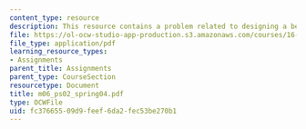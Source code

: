 ```yaml
---
content_type: resource
description: This resource contains a problem related to designing a beam-like structure.
file: https://ol-ocw-studio-app-production.s3.amazonaws.com/courses/16-01-unified-engineering-i-ii-iii-iv-fall-2005-spring-2006/fc37665509d9feef6da2fec53be270b1_m06_ps02_spring04.pdf
file_type: application/pdf
learning_resource_types:
- Assignments
parent_title: Assignments
parent_type: CourseSection
resourcetype: Document
title: m06_ps02_spring04.pdf
type: OCWFile
uid: fc376655-09d9-feef-6da2-fec53be270b1
---
```

